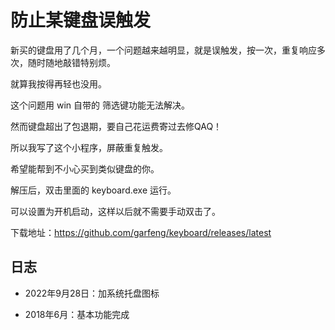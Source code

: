 # 防止某键盘误触发

新买的键盘用了几个月，一个问题越来越明显，就是误触发，按一次，重复响应多次，随时随地敲错特别烦。

就算我按得再轻也没用。

这个问题用 win 自带的 筛选键功能无法解决。

然而键盘超出了包退期，要自己花运费寄过去修QAQ！

所以我写了这个小程序，屏蔽重复触发。

希望能帮到不小心买到类似键盘的你。

解压后，双击里面的 keyboard.exe 运行。

可以设置为开机启动，这样以后就不需要手动双击了。

下载地址：https://github.com/garfeng/keyboard/releases/latest

## 日志

* 2022年9月28日：加系统托盘图标

* 2018年6月：基本功能完成